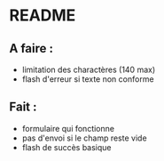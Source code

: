 # README

## A faire : 
- limitation des charactères (140 max)
- flash d'erreur si texte non conforme

## Fait :
- formulaire qui fonctionne
- pas d'envoi si le champ reste vide
- flash de succès basique

